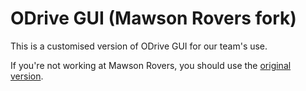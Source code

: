 # ODrive GUI (Mawson Rovers fork)

This is a customised version of ODrive GUI for our team's use.

If you're not working at Mawson Rovers, you should use the [original version](https://github.com/zauberzeug/odrive-gui).

